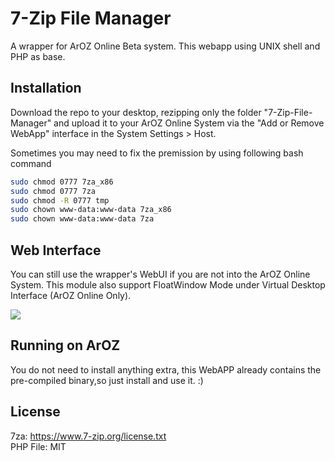 # 7-Zip File Manager
A wrapper for ArOZ Online Beta system. This webapp using UNIX shell and PHP as base.

## Installation
Download the repo to your desktop, rezipping only the folder "7-Zip-File-Manager" and upload it to your ArOZ Online System via the "Add or Remove WebApp" interface in the System Settings > Host.

Sometimes you may need to fix the premission by using following bash command
```bash
sudo chmod 0777 7za_x86
sudo chmod 0777 7za
sudo chmod -R 0777 tmp
sudo chown www-data:www-data 7za_x86
sudo chown www-data:www-data 7za
```

## Web Interface
You can still use the wrapper's WebUI if you are not into the ArOZ Online System. This module also support FloatWindow Mode under Virtual Desktop Interface (ArOZ Online Only).

<img src="https://dl.alanyeung.co/7zdemo.png">

## Running on ArOZ
You do not need to install anything extra, this WebAPP already contains the pre-compiled binary,so just install and use it. :)

## License
7za: https://www.7-zip.org/license.txt <br>
PHP File: MIT 
